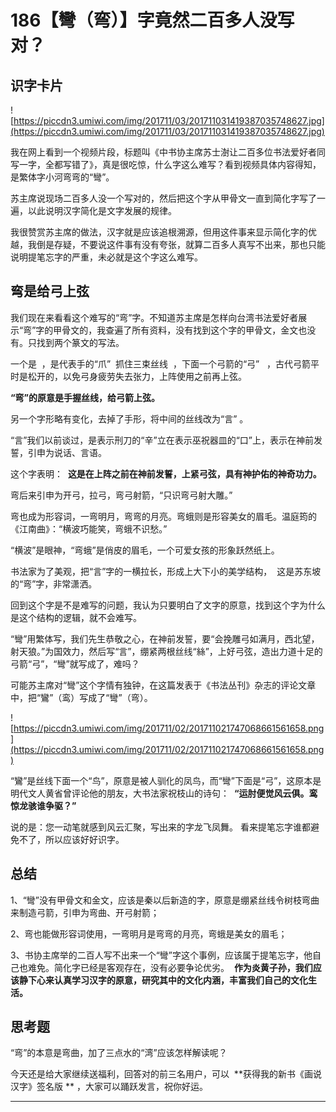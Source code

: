 # 186【彎（弯）】字竟然二百多人没写对？

## 识字卡片

![https://piccdn3.umiwi.com/img/201711/03/201711031419387035748627.jpg](https://piccdn3.umiwi.com/img/201711/03/201711031419387035748627.jpg)

我在网上看到一个视频片段，标题叫《中书协主席苏士澍让二百多位书法爱好者同写一字，全都写错了》，真是很吃惊，什么字这么难写？看到视频具体内容得知，是繁体字小河弯弯的“彎”。

苏主席说现场二百多人没一个写对的，然后把这个字从甲骨文一直到简化字写了一遍，以此说明汉字简化是文字发展的规律。

我很赞赏苏主席的做法，汉字就是应该追根溯源，但用这件事来显示简化字的优越，我倒是存疑，不要说这件事有没有夸张，就算二百多人真写不出来，那也只能说明提笔忘字的严重，未必就是这个字这么难写。

## 弯是给弓上弦

我们现在来看看这个难写的“弯”字。不知道苏主席是怎样向台湾书法爱好者展示“弯”字的甲骨文的，我查遍了所有资料，没有找到这个字的甲骨文，金文也没有。只找到两个篆文的写法。

一个是  ，是代表手的“爪”  抓住三束丝线  ，下面一个弓箭的“弓”   ，古代弓箭平时是松开的，以免弓身疲劳失去张力，上阵使用之前再上弦。

 **“弯”的原意是手握丝线，给弓箭上弦。**

另一个字形略有变化，去掉了手形，将中间的丝线改为“言” 。

“言”我们以前谈过，是表示刑刀的“辛”立在表示巫祝器皿的“口”上，表示在神前发誓，引申为说话、言语。

这个字表明：  **这是在上阵之前在神前发誓，上紧弓弦，具有神护佑的神奇功力。**

弯后来引申为开弓，拉弓，弯弓射箭，“只识弯弓射大雕。”

弯也成为形容词，一弯明月，弯弯的月亮。弯蛾则是形容美女的眉毛。温庭筠的《江南曲》：“横波巧能笑，弯蛾不识愁。”

“横波”是眼神，“弯蛾”是俏皮的眉毛，一个可爱女孩的形象跃然纸上。

书法家为了美观，把“言”字的一横拉长，形成上大下小的美学结构，  这是苏东坡的“弯”字，非常潇洒。

回到这个字是不是难写的问题，我认为只要明白了文字的原意，找到这个字为什么是这个结构的逻辑，就不会难写。

“彎”用繁体写，我们先生恭敬之心，在神前发誓，要“会挽雕弓如满月，西北望，射天狼。”为国效力，然后写“言”，绷紧两根丝线“絲”，上好弓弦，造出力道十足的弓箭“弓”，“彎”就写成了，难吗？

可能苏主席对“彎”这个字情有独钟，在这篇发表于《书法丛刊》杂志的评论文章中，把“鸞”（鸾）写成了“彎”（弯）。

![https://piccdn3.umiwi.com/img/201711/02/201711021747068661561658.png](https://piccdn3.umiwi.com/img/201711/02/201711021747068661561658.png)

“鸞”是丝线下面一个“鸟”，原意是被人驯化的凤鸟，而“彎”下面是“弓”，这原本是明代文人黄省曾评论他的朋友，大书法家祝枝山的诗句：  **“运肘便觉风云俱。鸾惊龙骇谁争驱？”**

说的是：您一动笔就感到风云汇聚，写出来的字龙飞凤舞。 看来提笔忘字谁都避免不了，所以应该好好识字。    

## 总结

1、“彎”没有甲骨文和金文，应该是秦以后新造的字，原意是绷紧丝线令树枝弯曲来制造弓箭，引申为弯曲、开弓射箭；

2、弯也能做形容词使用，一弯明月是弯弯的月亮，弯蛾是美女的眉毛；

3、书协主席举的二百人写不出来一个“彎”字这个事例，应该属于提笔忘字，他自己也难免。简化字已经是客观存在，没有必要争论优劣。  **作为炎黄子孙，我们应该静下心来认真学习汉字的原意，研究其中的文化内涵，丰富我们自己的文化生活。**

## 思考题

“弯”的本意是弯曲，加了三点水的“湾”应该怎样解读呢？

今天还是给大家继续送福利，回答对的前三名用户，可以  **获得我的新书《画说汉字》签名版 ** ，大家可以踊跃发言，祝你好运。

---
